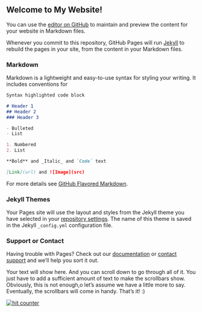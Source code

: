 ## Welcome to My Website!

You can use the [editor on GitHub](https://github.com/SpenceNasty/SpenceNasty.github.io/edit/master/index.md) to maintain and preview the content for your website in Markdown files.

Whenever you commit to this repository, GitHub Pages will run [Jekyll](https://jekyllrb.com/) to rebuild the pages in your site, from the content in your Markdown files.

### Markdown

Markdown is a lightweight and easy-to-use syntax for styling your writing. It includes conventions for

```markdown
Syntax highlighted code block

# Header 1
## Header 2
### Header 3

- Bulleted
- List

1. Numbered
2. List

**Bold** and _Italic_ and `Code` text

[Link](url) and ![Image](src)
```

For more details see [GitHub Flavored Markdown](https://guides.github.com/features/mastering-markdown/).

### Jekyll Themes

Your Pages site will use the layout and styles from the Jekyll theme you have selected in your [repository settings](https://github.com/SpenceNasty/SpenceNasty.github.io/settings). The name of this theme is saved in the Jekyll `_config.yml` configuration file.

### Support or Contact

Having trouble with Pages? Check out our [documentation](https://help.github.com/categories/github-pages-basics/) or [contact support](https://github.com/contact) and we’ll help you sort it out.

<div style=”width: 25%; height: 50px; overflow: auto; scrollbar-face-color: #CE7E00; scrollbar-shadow-color: #FFFFFF; br /scrollbar-highlight-color: #6F4709; scrollbar-3dlight-color:#11111; scrollbar-darkshadow-color: #6F4709; br /scrollbar-track-color: #FFE8C1; scrollbar-arrow-color: #6F4709;”>Your text will show here. And you can scroll down to go through all of it. You just have to add a sufficient amount of text to make the scrollbars show. Obviously, this is not enough,o let’s assume we have a little more to say. Eventually, the scrollbars will come in handy. That’s it! :)</div>

<!-- Start of CuterCounter Code -->
<a href="http://www.cutercounter.com/" target="_blank"><img src="http://www.cutercounter.com/hit.php?id=grumnxcqd&nd=6&style=50" border="0" alt="hit counter"></a>
<!-- End of CuterCounter Code -->
